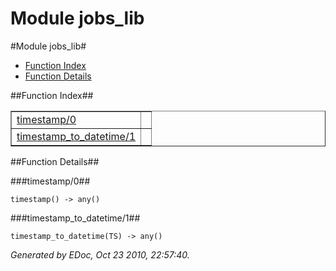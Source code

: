 Module jobs_lib
===============


#Module jobs_lib#
* [Function Index](#index)
* [Function Details](#functions)


##<a name="index">Function Index</a>##

<table width="100%" border="1" cellspacing="0" cellpadding="2" summary="function index"><tr><td valign="top"><a href="#timestamp-0">timestamp/0</a></td><td></td></tr><tr><td valign="top"><a href="#timestamp_to_datetime-1">timestamp_to_datetime/1</a></td><td></td></tr></table>

<a name="functions"></a>


##Function Details##

<a name="timestamp-0"></a>


###timestamp/0##


`timestamp() -> any()`

<a name="timestamp_to_datetime-1"></a>


###timestamp_to_datetime/1##


`timestamp_to_datetime(TS) -> any()`

_Generated by EDoc, Oct 23 2010, 22:57:40._
